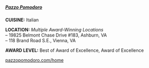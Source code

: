 <h5><a href="https://www.pazzopomodoro.com/home" target="_blank" onclick="ga('send', 'event', 'OutBoundLinks', 'https://www.pazzopomodoro.com/home', 'Pazzo Pomodoro');">Pazzo Pomodoro</a></h5>

**CUISINE:** Italian

**LOCATION:** *Multiple Award-Winning Locations*<br>
&ndash; 19825 Belmont Chase Drive #183, Ashburn, VA<br>
&ndash; 118 Brand Road S.E., Vienna, VA

**AWARD LEVEL:** Best of Award of Excellence, Award of Excellence

<a href="https://www.pazzopomodoro.com/home" target="_blank" onclick="ga('send', 'event', 'OutBoundLinks', 'https://www.pazzopomodoro.com/home', 'Pazzo Pomodoro');">pazzopomodoro.com/home</a>
